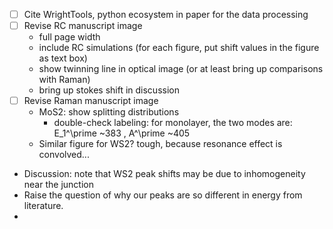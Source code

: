 - [ ] Cite WrightTools, python ecosystem in paper for the data processing
- [ ] Revise RC manuscript image
  - full page width
  - include RC simulations (for each figure, put shift values in the figure as text box)
  - show twinning line in optical image (or at least bring up comparisons with Raman)
  - bring up stokes shift in discussion
- [ ] Revise Raman manuscript image
  - MoS2: show splitting distributions
    - double-check labeling: for monolayer, the two modes are:  E_1^\prime ~383 , A^\prime ~405
  - Similar figure for WS2?  tough, because resonance effect is convolved...
- Discussion: note that WS2 peak shifts may be due to inhomogeneity near the junction
- Raise the question of why our peaks are so different in energy from literature.
- 
